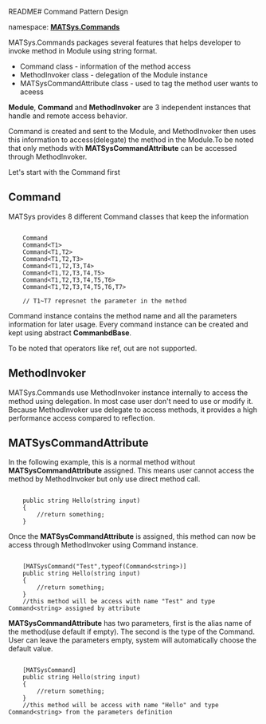 ﻿README# Command Pattern Design

namespace: <ins><b>MATSys.Commands</b></ins> 

MATSys.Commands packages several features that helps developer to invoke method in Module using string format.
- Command class - information of the method access
- MethodInvoker class - delegation of the Module instance
- MATSysCommandAttribute class - used to tag the method user wants to aceess

<b>Module</b>, <b>Command</b> and <b>MethodInvoker</b> are 3 independent instances that handle and remote access behavior. 

Command is created and sent to the Module, and MethodInvoker then uses this information to access(delegate) the method in the Module.To be noted that only methods with <b>MATSysCommandAttribute</b> can be accessed through MethodInvoker.

Let's start with the Command first

## Command
MATSys provides 8 different Command classes that keep the information
<pre><code>
    Command
    Command&lt;T1>
    Command&lt;T1,T2>
    Command&lt;T1,T2,T3>
    Command&lt;T1,T2,T3,T4>
    Command&lt;T1,T2,T3,T4,T5>
    Command&lt;T1,T2,T3,T4,T5,T6>
    Command&lt;T1,T2,T3,T4,T5,T6,T7>

    // T1~T7 represnet the parameter in the method
</code></pre>
Command instance contains the method name and all the parameters information for later usage. Every command instance can be created and kept using abstract <b>CommanbdBase</b>. 

To be noted that operators like ref, out are not supported.

## MethodInvoker
MATSys.Commands use MethodInvoker instance internally to access the method using delegation. In most case user don't need to use or modify it.
Because MethodInvoker use delegate to access methods, it provides a high performance access compared to reflection.

## MATSysCommandAttribute
In the following example, this is a normal method without <b>MATSysCommandAttribute</b> assigned. This means user cannot access the method by MethodInvoker but only use direct method call.
<pre><code>
    public string Hello(string input)
    {
        //return something;
    }
</code></pre>

Once the <b>MATSysCommandAttribute</b> is assigned, this method can now be access through MethodInvoker using Command instance.

<pre><code>
    [MATSysCommand("Test",typeof(Command&lt;string>)]
    public string Hello(string input)
    {
        //return something;
    }
    //this method will be access with name "Test" and type Command&lt;string> assigned by attribute
</code></pre>

<b>MATSysCommandAttribute</b> has two parameters, first is the alias name of the method(use default if empty). The second is the type of the Command.
User can leave the parameters empty, system will automatically choose the default value.

<pre><code>
    [MATSysCommand]
    public string Hello(string input)
    {
        //return something;
    }
    //this method will be access with name "Hello" and type Command&lt;string> from the parameters definition
</code></pre>


